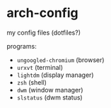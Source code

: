 # arch-config
my config files (dotfiles?)

programs:
* `ungoogled-chromium` (browser)
* `urxvt` (terminal)
* `lightdm` (display manager)
* `zsh` (shell)
* `dwm` (window manager)
* `slstatus` (dwm status)
